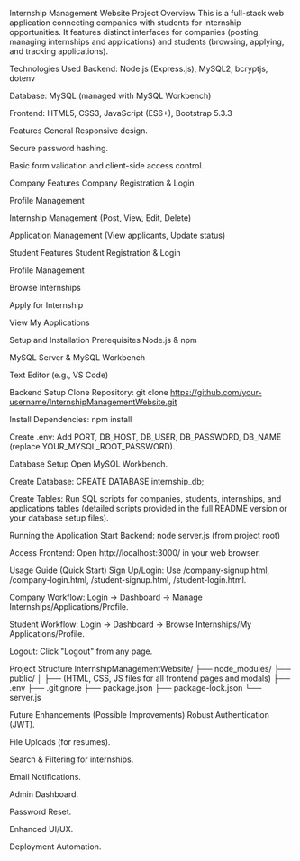 Internship Management Website
Project Overview
This is a full-stack web application connecting companies with students for internship opportunities. It features distinct interfaces for companies (posting, managing internships and applications) and students (browsing, applying, and tracking applications).

Technologies Used
Backend: Node.js (Express.js), MySQL2, bcryptjs, dotenv

Database: MySQL (managed with MySQL Workbench)

Frontend: HTML5, CSS3, JavaScript (ES6+), Bootstrap 5.3.3

Features
General
Responsive design.

Secure password hashing.

Basic form validation and client-side access control.

Company Features
Company Registration & Login

Profile Management

Internship Management (Post, View, Edit, Delete)

Application Management (View applicants, Update status)

Student Features
Student Registration & Login

Profile Management

Browse Internships

Apply for Internship

View My Applications

Setup and Installation
Prerequisites
Node.js & npm

MySQL Server & MySQL Workbench

Text Editor (e.g., VS Code)

Backend Setup
Clone Repository: git clone https://github.com/your-username/InternshipManagementWebsite.git

Install Dependencies: npm install

Create .env: Add PORT, DB_HOST, DB_USER, DB_PASSWORD, DB_NAME (replace YOUR_MYSQL_ROOT_PASSWORD).

Database Setup
Open MySQL Workbench.

Create Database: CREATE DATABASE internship_db;

Create Tables: Run SQL scripts for companies, students, internships, and applications tables (detailed scripts provided in the full README version or your database setup files).

Running the Application
Start Backend: node server.js (from project root)

Access Frontend: Open http://localhost:3000/ in your web browser.

Usage Guide (Quick Start)
Sign Up/Login: Use /company-signup.html, /company-login.html, /student-signup.html, /student-login.html.

Company Workflow: Login -> Dashboard -> Manage Internships/Applications/Profile.

Student Workflow: Login -> Dashboard -> Browse Internships/My Applications/Profile.

Logout: Click "Logout" from any page.

Project Structure
InternshipManagementWebsite/
├── node_modules/
├── public/
│   ├── (HTML, CSS, JS files for all frontend pages and modals)
├── .env
├── .gitignore
├── package.json
├── package-lock.json
└── server.js

Future Enhancements (Possible Improvements)
Robust Authentication (JWT).

File Uploads (for resumes).

Search & Filtering for internships.

Email Notifications.

Admin Dashboard.

Password Reset.

Enhanced UI/UX.

Deployment Automation.
